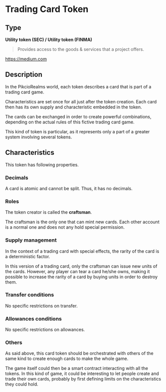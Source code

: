 # Trading Card Token

## Type 
**Utility token (SEC) / Utility token (FINMA)**

> Provides access to the goods & services that a project offers.

https://medium.com

## Description
In the PikcioRealms world, each token describes a card that is part of a
trading card game.

Characteristics are set once for all just after the token creation. Each card
then has its own supply and characteristic embedded in the token.

The cards can be exchanged in order to create powerful combinations, depending
on the actual rules of this fictive trading card game.

This kind of token is particular, as it represents only a part of a greater
system involving several tokens.

## Characteristics

This token has following properties.

### Decimals
A card is atomic and cannot be split. Thus, it has no decimals.

### Roles
The token creator is called the **craftsman**.

The craftsman is the only one that can mint new cards.
Each other account is a normal one and does not any hold special permission.

### Supply management

In the context of a trading card with special effects, the rarity of the card is
a deterministic factor.

In this version of a trading card, only the craftsman can
issue new units of the cards. However, any player can tear a card he/she
owns, making it possible to increase the rarity of a card by buying units in 
order to destroy them.

### Transfer conditions
No specific restrictions on transfer.

### Allowances conditions
No specific restrictions on allowances.

### Others
As said above, this card token should be orchestrated with others
of the same kind to create enough cards to make the whole game.

The game itself could then be a smart contract interacting with all the tokens.
In this kind of game, it could be interesting to let people create and trade
their own cards, probably by first defining limits on the characteristics they could
hold.


